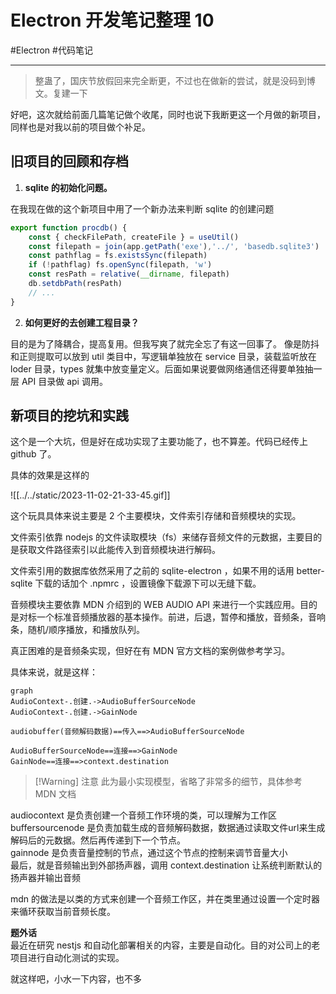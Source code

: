 Electron 开发笔记整理 10
===
#Electron #代码笔记 

---

> 整蛊了，国庆节放假回来完全断更，不过也在做新的尝试，就是没码到博文。复建一下

  
好吧，这次就给前面几篇笔记做个收尾，同时也说下我断更这一个月做的新项目，同样也是对我以前的项目做个补足。
  
## 旧项目的回顾和存档

1. **sqlite 的初始化问题。**
  
在我现在做的这个新项目中用了一个新办法来判断 sqlite 的创建问题
  
```ts
export function procdb() {
    const { checkFilePath, createFile } = useUtil()
    const filepath = join(app.getPath('exe'),'../', 'basedb.sqlite3')
    const pathflag = fs.existsSync(filepath)
    if (!pathflag) fs.openSync(filepath, 'w')
    const resPath = relative(__dirname, filepath)
    db.setdbPath(resPath)
    // ...
}
```

2. **如何更好的去创建工程目录？**
  
目的是为了降耦合，提高复用。但我写爽了就完全忘了有这一回事了。
像是防抖和正则提取可以放到 util 类目中，写逻辑单独放在 service 目录，装载监听放在 loder 目录，types 就集中放变量定义。后面如果说要做网络通信还得要单独抽一层 API 目录做 api 调用。
  
## 新项目的挖坑和实践

这个是一个大坑，但是好在成功实现了主要功能了，也不算差。代码已经传上 github 了。
  
具体的效果是这样的
  

![[../../static/2023-11-02-21-33-45.gif]]

  
这个玩具具体来说主要是 2 个主要模块，文件索引存储和音频模块的实现。
  
文件索引依靠 nodejs 的文件读取模块（fs）来储存音频文件的元数据，主要目的是获取文件路径索引以此能传入到音频模块进行解码。
  
文件索引用的数据库依然采用了之前的 sqlite-electron ，如果不用的话用 better-sqlite 下载的话加个 .npmrc ，设置镜像下载源下可以无缝下载。 
  
音频模块主要依靠 MDN 介绍到的 WEB AUDIO API 来进行一个实践应用。目的是对标一个标准音频播放器的基本操作。前进，后退，暂停和播放，音频条，音响条，随机/顺序播放，和播放队列。
  
真正困难的是音频条实现，但好在有 MDN 官方文档的案例做参考学习。  

具体来说，就是这样：  

```mermaid
graph
AudioContext-.创建.->AudioBufferSourceNode
AudioContext-.创建.->GainNode

audiobuffer(音频解码数据)==传入==>AudioBufferSourceNode

AudioBufferSourceNode==连接==>GainNode
GainNode==连接==>context.destination
```

> [!Warning] 注意
> 此为最小实现模型，省略了非常多的细节，具体参考 MDN 文档

audiocontext 是负责创建一个音频工作环境的类，可以理解为工作区
buffersourcenode 是负责加载生成的音频解码数据，数据通过读取文件url来生成解码后的元数据。然后再传递到下一个节点。  
gainnode 是负责音量控制的节点，通过这个节点的控制来调节音量大小  
最后，就是音频输出到外部扬声器，调用 context.destination 让系统判断默认的扬声器并输出音频  

mdn 的做法是以类的方式来创建一个音频工作区，并在类里通过设置一个定时器来循环获取当前音频长度。  
  
**题外话**  
最近在研究 nestjs 和自动化部署相关的内容，主要是自动化。目的对公司上的老项目进行自动化测试的实现。  
  
就这样吧，小水一下内容，也不多